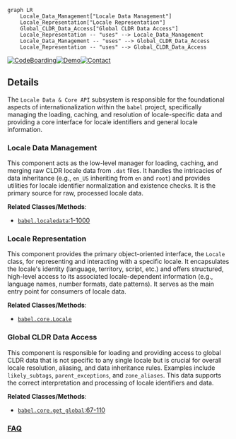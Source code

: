 ```mermaid
graph LR
    Locale_Data_Management["Locale Data Management"]
    Locale_Representation["Locale Representation"]
    Global_CLDR_Data_Access["Global CLDR Data Access"]
    Locale_Representation -- "uses" --> Locale_Data_Management
    Locale_Data_Management -- "uses" --> Global_CLDR_Data_Access
    Locale_Representation -- "uses" --> Global_CLDR_Data_Access
```

[![CodeBoarding](https://img.shields.io/badge/Generated%20by-CodeBoarding-9cf?style=flat-square)](https://github.com/CodeBoarding/GeneratedOnBoardings)[![Demo](https://img.shields.io/badge/Try%20our-Demo-blue?style=flat-square)](https://www.codeboarding.org/demo)[![Contact](https://img.shields.io/badge/Contact%20us%20-%20contact@codeboarding.org-lightgrey?style=flat-square)](mailto:contact@codeboarding.org)

## Details

The `Locale Data & Core API` subsystem is responsible for the foundational aspects of internationalization within the `babel` project, specifically managing the loading, caching, and resolution of locale-specific data and providing a core interface for locale identifiers and general locale information.

### Locale Data Management
This component acts as the low-level manager for loading, caching, and merging raw CLDR locale data from `.dat` files. It handles the intricacies of data inheritance (e.g., `en_US` inheriting from `en` and `root`) and provides utilities for locale identifier normalization and existence checks. It is the primary source for raw, processed locale data.


**Related Classes/Methods**:

- <a href="https://github.com/python-babel/babel/blob/master/babel/localedata.py#L1-L1000" target="_blank" rel="noopener noreferrer">`babel.localedata`:1-1000</a>


### Locale Representation
This component provides the primary object-oriented interface, the `Locale` class, for representing and interacting with a specific locale. It encapsulates the locale's identity (language, territory, script, etc.) and offers structured, high-level access to its associated locale-dependent information (e.g., language names, number formats, date patterns). It serves as the main entry point for consumers of locale data.


**Related Classes/Methods**:

- <a href="https://github.com/python-babel/babel/blob/master/babel/core.py" target="_blank" rel="noopener noreferrer">`babel.core.Locale`</a>


### Global CLDR Data Access
This component is responsible for loading and providing access to global CLDR data that is not specific to any single locale but is crucial for overall locale resolution, aliasing, and data inheritance rules. Examples include `likely_subtags`, `parent_exceptions`, and `zone_aliases`. This data supports the correct interpretation and processing of locale identifiers and data.


**Related Classes/Methods**:

- <a href="https://github.com/python-babel/babel/blob/master/babel/core.py#L67-L110" target="_blank" rel="noopener noreferrer">`babel.core.get_global`:67-110</a>




### [FAQ](https://github.com/CodeBoarding/GeneratedOnBoardings/tree/main?tab=readme-ov-file#faq)